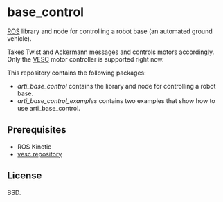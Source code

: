 # base_control

[ROS](http://wiki.ros.org/) library and node for controlling a robot base (an automated ground vehicle).

Takes Twist and Ackermann messages and controls motors accordingly. Only the
[VESC](https://vesc-project.com/) motor controller is supported right now.

This repository contains the following packages:

- *arti_base_control* contains the library and node for controlling a robot base.
- *arti_base_control_examples* contains two examples that show how to use arti_base_control.

## Prerequisites

- ROS Kinetic
- [vesc repository](https://github.com/ARTI-Robots/vesc)

## License

BSD.
